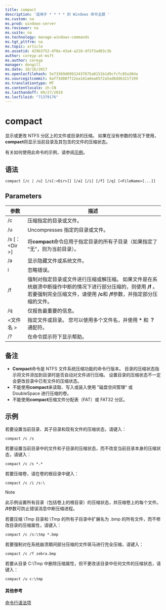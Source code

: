 ```yaml
---
title: compact
description: '适用于 * * * * 的 Windows 命令主题 '
ms.custom: na
ms.prod: windows-server
ms.reviewer: na
ms.suite: na
ms.technology: manage-windows-commands
ms.tgt_pltfrm: na
ms.topic: article
ms.assetid: 429b3752-df0a-43a4-a210-df2f3ad03c3b
author: coreyp-at-msft
ms.author: coreyp
manager: dongill
ms.date: 10/16/2017
ms.openlocfilehash: 5e73369d69912437875a0151b1d9cfcfc85a30da
ms.sourcegitcommit: 6aff3d88ff22ea141a6ea6572a5ad8dd6321f199
ms.translationtype: MT
ms.contentlocale: zh-CN
ms.lasthandoff: 09/27/2019
ms.locfileid: "71379176"
---
```

# <a name="compact"></a>compact



显示或更改 NTFS 分区上的文件或目录的压缩。 如果在没有参数的情况下使用， **compact**将显示当前目录及其包含的文件的压缩状态。

有关如何使用此命令的示例，请参阅[示例](#BKMK_examples)。

## <a name="syntax"></a>语法

```
compact [/c | /u] [/s[:<Dir>]] [/a] [/i] [/f] [/q] [<FileName>[...]]
```

## <a name="parameters"></a>Parameters

|参数|描述|
|---------|-----------|
|/c|压缩指定的目录或文件。|
|/u|Uncompresses 指定的目录或文件。|
|/s [： \<Dir >]|将**compact**命令应用于指定目录的所有子目录（如果指定了 "无"，则为当前目录）。|
|/a|显示隐藏文件或系统文件。|
|i|忽略错误。|
|/f|强制对指定目录或文件进行压缩或解压缩。 如果文件是在系统崩溃中断操作中断的情况下进行部分压缩的，则使用 **/f** 。 若要强制完全压缩文件，请使用 **/c**和 **/f**参数，并指定部分压缩的文件。|
|/q|仅报告最重要的信息。|
|\<文件名 >|指定文件或目录。 您可以使用多个文件名，并使用 **&#42;** 和 **？** 通配符。|
|/?|在命令提示符下显示帮助。|

## <a name="remarks"></a>备注

-   **Compact**命令是 NTFS 文件系统压缩功能的命令行版本。 目录的压缩状态指示将文件添加到目录时是否自动对文件进行压缩。 设置目录的压缩状态不一定会更改目录中已有文件的压缩状态。
-   不能使用**compact**来读取、写入或装入使用 "磁盘空间管理" 或 DoubleSpace 进行压缩的卷。
-   不能使用**compact**压缩文件分配表（FAT）或 FAT32 分区。

## <a name="BKMK_examples"></a>示例

若要设置当前目录、其子目录和现有文件的压缩状态，请键入：
```
compact /c /s 
```
若要设置当前目录中的文件和子目录的压缩状态，而不改变当前目录本身的压缩状态，请键入：
```
compact /c /s *.*
```
若要压缩卷，请在卷的根目录中键入：
```
compact /c /i /s:\
```

> [!NOTE]
> 此示例设置所有目录（包括卷上的根目录）的压缩状态，并压缩卷上的每个文件。 **/I**参数可防止错误消息中断压缩进程。

若要压缩 \Tmp 目录和 \Tmp 的所有子目录中扩展名为 .bmp 的所有文件，而不修改目录的压缩属性，请键入：
```
compact /c /s:\tmp *.bmp
```
若要强制对在系统崩溃期间部分压缩的文件斑马进行完全压缩，请键入：
```
compact /c /f zebra.bmp
```
若要从目录 C:\Tmp 中删除压缩属性，但不更改该目录中任何文件的压缩状态，请键入：
```
compact /u c:\tmp
```

#### <a name="additional-references"></a>其他参考

[命令行语法项](command-line-syntax-key.md)